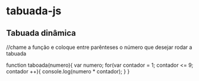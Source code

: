 # tabuada-js
## Tabuada dinâmica 

//chame a função e coloque entre parênteses o número que desejar rodar a tabuada

function taboada(numero){
    var numero;
for(var contador = 1; contador <= 9; contador ++){
    console.log(numero * contador);
}
}
